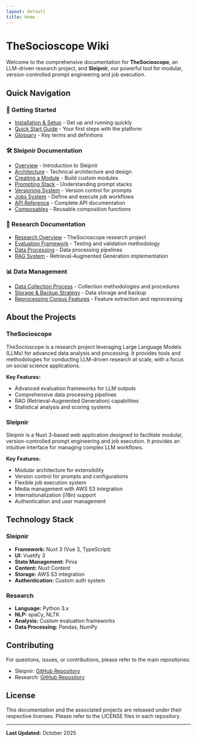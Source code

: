 ```yaml
---
layout: default
title: Home
---
```


# TheSocioscope Wiki

Welcome to the comprehensive documentation for **TheSocioscope**, an LLM-driven research project, and **Sleipnir**, our powerful tool for modular, version-controlled prompt engineering and job execution.

## Quick Navigation

### 🚀 Getting Started

- [Installation & Setup](/getting-started) - Get up and running quickly
- [Quick Start Guide](/quick-start) - Your first steps with the platform
- [Glossary](/glossary) - Key terms and definitions

### 🛠️ Sleipnir Documentation

- [Overview](/sleipnir/overview) - Introduction to Sleipnir
- [Architecture](/sleipnir/architecture) - Technical architecture and design
- [Creating a Module](/sleipnir/creating-a-module) - Build custom modules
- [Prompting Stack](/sleipnir/prompting-stack) - Understanding prompt stacks
- [Versioning System](/sleipnir/versioning-system) - Version control for prompts
- [Jobs System](/sleipnir/jobs) - Define and execute job workflows
- [API Reference](/sleipnir/api-reference) - Complete API documentation
- [Composables](/sleipnir/composables) - Reusable composition functions

### 🔬 Research Documentation

- [Research Overview](/research/overview) - TheSocioscope research project
- [Evaluation Framework](/research/evaluation) - Testing and validation methodology
- [Data Processing](/research/processing) - Data processing pipelines
- [RAG System](/research/rag) - Retrieval-Augmented Generation implementation

### 📊 Data Management

- [Data Collection Process](/data/collection) - Collection methodologies and procedures
- [Storage & Backup Strategy](/data/storage-backup) - Data storage and backup
- [Reprocessing Corpus Features](/data/reprocessing) - Feature extraction and reprocessing

## About the Projects

### TheSocioscope

TheSocioscope is a research project leveraging Large Language Models (LLMs) for advanced data analysis and processing. It provides tools and methodologies for conducting LLM-driven research at scale, with a focus on social science applications.

**Key Features:**

- Advanced evaluation frameworks for LLM outputs
- Comprehensive data processing pipelines
- RAG (Retrieval-Augmented Generation) capabilities
- Statistical analysis and scoring systems

### Sleipnir

Sleipnir is a Nuxt 3-based web application designed to facilitate modular, version-controlled prompt engineering and job execution. It provides an intuitive interface for managing complex LLM workflows.

**Key Features:**

- Modular architecture for extensibility
- Version control for prompts and configurations
- Flexible job execution system
- Media management with AWS S3 integration
- Internationalization (i18n) support
- Authentication and user management

## Technology Stack

### Sleipnir

- **Framework:** Nuxt 3 (Vue 3, TypeScript)
- **UI:** Vuetify 3
- **State Management:** Pinia
- **Content:** Nuxt Content
- **Storage:** AWS S3 integration
- **Authentication:** Custom auth system

### Research

- **Language:** Python 3.x
- **NLP:** spaCy, NLTK
- **Analysis:** Custom evaluation frameworks
- **Data Processing:** Pandas, NumPy

## Contributing

For questions, issues, or contributions, please refer to the main repositories:

- Sleipnir: [GitHub Repository](https://github.com/IEA-Paris/Sleipnir)
- Research: [GitHub Repository](https://github.com/IEA-Paris/Research)

## License

This documentation and the associated projects are released under their respective licenses. Please refer to the LICENSE files in each repository.

---

**Last Updated:** October 2025
